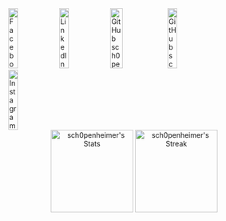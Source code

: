 <div>
    <img src="assets/facebook.svg" width="19.5%" height=120 alt="Facebook sch0penheimer">
    <img src="assets/linkedin.svg" width="19.5%" height=120 alt="LinkedIn sch0penheimer">
    <img src="assets/middleLogo.svg" width="22%" height=120 alt="GitHub sch0penheimer Too ;)">
    <img src="assets/github.svg" width="19.5%" height=120 alt="GitHub sch0penheimer">
    <img src="assets/instagram.svg" width="19.5%" height=120 alt="Instagram sch0penheimer">
</div>

<div align="center">
  <img src="https://github-readme-stats.vercel.app/api?username=sch0penheimer&theme=graywhite&show_icons=true&hide_border=false&count_private=true&bg_color=555555&title_color=FFFFFF&text_color=FFFFFF&icon_color=FFFFFF&border_color=dddddd" alt="sch0penheimer's Stats" height="165">
  <img src="https://github-readme-streak-stats.herokuapp.com/?user=sch0penheimer&theme=graywhite&hide_border=false&background=555555&stroke=FFFFFF&ring=FFFFFF&fire=FFFFFF&currStreakNum=FFFFFF&sideNums=FFFFFF&currStreakLabel=FFFFFF&sideLabels=FFFFFF&dates=FFFFFF&border=dddddd" alt="sch0penheimer's Streak" height="165">
</div>
